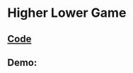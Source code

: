 # Higher Lower Game

## [Code](https://github.com/dylanbuchi/100-days-of-code/blob/main/src/day_14/higher_lower.py)

## Demo:

<!--
<img src=https://user-images.githubusercontent.com/52018183/104489327-41b54000-55ae-11eb-8276-a8e530f5c8fd.gif width=600 > -->
